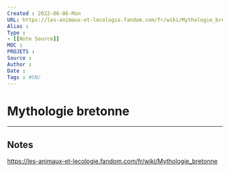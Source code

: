 ```yaml
---
Created : 2022-06-06-Mon
URL: https://les-animaux-et-lecologie.fandom.com/fr/wiki/Mythologie_bretonne
Alias :
Type : 
- [[Note Source]]
MOC : 
PROJETS :
Source :
Author :
Date :
Tags : #SN/
---
```


# Mythologie bretonne


***

## Notes
https://les-animaux-et-lecologie.fandom.com/fr/wiki/Mythologie_bretonne
